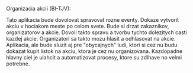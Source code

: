 Organizacia akcii (BI-TJV):

Tato aplikacia bude dovolovat spravovat rozne eventy. Dokaze vytvorit akciu v hociakom meste po celom svete. Bude si drzat zakaznikov, organizatorov a akcie. Dovoli takto spravu a tvorbu tychto dolezitych casti kazdej akcie. Organizatori sa takto mozu hlasit a odhlasovat na akcie. Aplikacia, ale bude sluzit aj pre "obycajnych" ludi, ktori si cez nu budu dokazat kupit listok na akciu, ktora je cez nu organizovana. Kazdopadne  hlavny ciel je ulahcit a automatizovat procesy, ktore su zdlhave no velmi potrebne.
